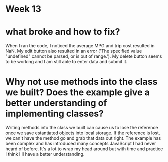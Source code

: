 # Week 13

# what broke and how to fix?
When I ran the code, I noticed the average MPG and trip cost resulted in NaN. My edit button also resulted in an error ('The specified value "undefined" cannot be parsed, or is out of range.'). My delete button seems to be working and I am still able to enter data and submit it. 

# Why not use methods into the class we built? Does the example give a better understanding of implementing classes? 
Writing methods into the class we built can cause us to lose the reference once we save estantiated objects into local storage. If the reference is lost, we can't have the method go and grab that data out right. 
The example has been complex and has introduced many concepts JavaScript I had never heard of before. It's a lot to wrap my head around but with time and practice I think I'll have a better understanding.